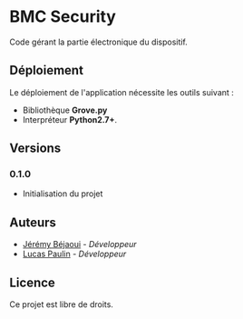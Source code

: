 # BMC Security

Code gérant la partie électronique du dispositif.

## Déploiement

Le déploiement de l'application nécessite les outils suivant :

* Bibliothèque **Grove.py**
* Interpréteur  **Python2.7+**.

## Versions

### 0.1.0

* Initialisation du projet

## Auteurs

* [Jérémy Béjaoui](https://github.com/bejaouij) - *Développeur*
* [Lucas Paulin](https://github.com/LucasPln) - *Développeur*

## Licence

Ce projet est libre de droits.